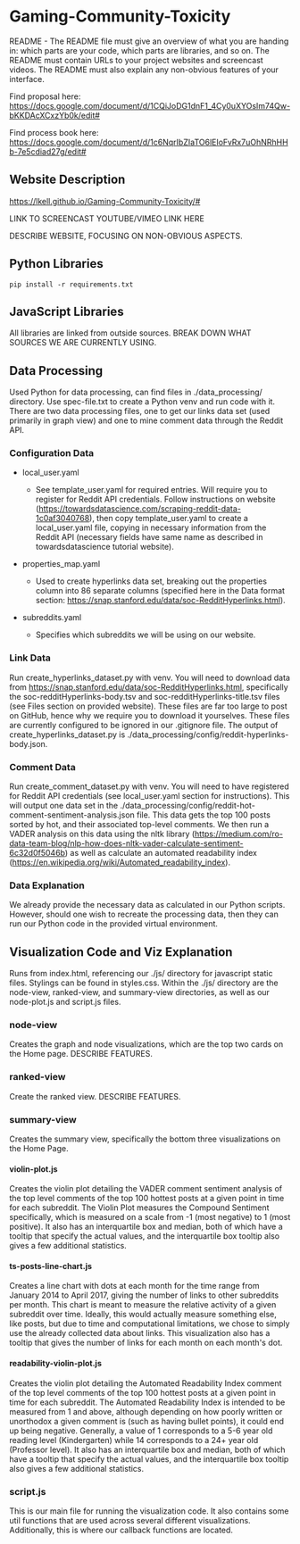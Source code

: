 ﻿# Gaming-Community-Toxicity
 
README - The README file must give an overview of what you are handing in: which parts are your code, which parts are libraries, and so on. The README must contain URLs to your project websites and screencast videos. The README must also explain any non-obvious features of your interface.

Find proposal here: https://docs.google.com/document/d/1CQiJoDG1dnF1_4Cy0uXYOsIm74Qw-bKKDAcXCxzYb0k/edit#
 
Find process book here: https://docs.google.com/document/d/1c6NqrIbZIaTO6lEIoFvRx7uOhNRhHHb-7e5cdiad27g/edit#

## Website Description
https://lkell.github.io/Gaming-Community-Toxicity/#

LINK TO SCREENCAST YOUTUBE/VIMEO LINK HERE

DESCRIBE WEBSITE, FOCUSING ON NON-OBVIOUS ASPECTS.

## Python Libraries
`pip install -r requirements.txt`

## JavaScript Libraries
All libraries are linked from outside sources. BREAK DOWN WHAT SOURCES WE ARE CURRENTLY USING.

## Data Processing
Used Python for data processing, can find files in ./data_processing/ directory. Use spec-file.txt to create a Python venv and run code with it. There are two data processing files, one to get our links data set (used primarily in graph view) and one to mine comment data through the Reddit API. 

### Configuration Data

- local_user.yaml
	- See template_user.yaml for required entries. Will require you to register for Reddit API credentials. Follow instructions on website (https://towardsdatascience.com/scraping-reddit-data-1c0af3040768), then copy template_user.yaml to create a local_user.yaml file, copying in necessary information from the Reddit API (necessary fields have same name as described in towardsdatascience tutorial website).

- properties_map.yaml
	- Used to create hyperlinks data set, breaking out the properties column into 86 separate columns (specified here in the Data format section: https://snap.stanford.edu/data/soc-RedditHyperlinks.html).

- subreddits.yaml
	- Specifies which subreddits we will be using on our website.

### Link Data
Run create_hyperlinks_dataset.py with venv. You will need to download data from https://snap.stanford.edu/data/soc-RedditHyperlinks.html, specifically the soc-redditHyperlinks-body.tsv and soc-redditHyperlinks-title.tsv files (see Files section on provided website). These files are far too large to post on GitHub, hence why we require you to download it yourselves. These files are currently configured to be ignored in our .gitignore file. The output of create_hyperlinks_dataset.py is ./data_processing/config/reddit-hyperlinks-body.json. 

### Comment Data
Run create_comment_dataset.py with venv. You will need to have registered for Reddit API credentials (see local_user.yaml section for instructions). This will output one data set in the ./data_processing/config/reddit-hot-comment-sentiment-analysis.json file. This data gets the top 100 posts sorted by hot, and their associated top-level comments. We then run a VADER analysis on this data using the nltk library (https://medium.com/ro-data-team-blog/nlp-how-does-nltk-vader-calculate-sentiment-6c32d0f5046b) as well as calculate an automated readability index (https://en.wikipedia.org/wiki/Automated_readability_index).

### Data Explanation
We already provide the necessary data as calculated in our Python scripts. However, should one wish to recreate the processing data, then they can run our Python code in the provided virtual environment.

## Visualization Code and Viz Explanation
Runs from index.html, referencing our ./js/ directory for javascript static files. Stylings can be found in styles.css. Within the ./js/ directory are the node-view, ranked-view, and summary-view directories, as well as our node-plot.js and script.js files.

### node-view
Creates the graph and node visualizations, which are the top two cards on the Home page. DESCRIBE FEATURES.

### ranked-view
Create the ranked view. DESCRIBE FEATURES.

### summary-view
Creates the summary view, specifically the bottom three visualizations on the Home Page.

#### violin-plot.js
Creates the violin plot detailing the VADER comment sentiment analysis of the top level comments of the top 100 hottest posts at a given point in time for each subreddit. The Violin Plot measures the Compound Sentiment specifically, which is measured on a scale from -1 (most negative) to 1 (most positive). It also has an interquartile box and median, both of which have a tooltip that specify the actual values, and the interquartile box tooltip also gives a few additional statistics.

#### ts-posts-line-chart.js
Creates a line chart with dots at each month for the time range from January 2014 to April 2017, giving the number of links to other subreddits per month. This chart is meant to measure the relative activity of a given subreddit over time. Ideally, this would actually measure something else, like posts, but due to time and computational limitations, we chose to simply use the already collected data about links. This visualization also has a tooltip that gives the number of links for each month on each month's dot.

#### readability-violin-plot.js
Creates the violin plot detailing the Automated Readability Index comment of the top level comments of the top 100 hottest posts at a given point in time for each subreddit. The Automated Readability Index is intended to be measured from 1 and above, although depending on how poorly written or unorthodox a given comment is (such as having bullet points), it could end up being negative. Generally, a value of 1 corresponds to a 5-6 year old reading level (Kindergarten) while 14 corresponds to a 24+ year old (Professor level). It also has an interquartile box and median, both of which have a tooltip that specify the actual values, and the interquartile box tooltip also gives a few additional statistics.

### script.js
This is our main file for running the visualization code. It also contains some util functions that are used across several different visualizations. Additionally, this is where our callback functions are located.
